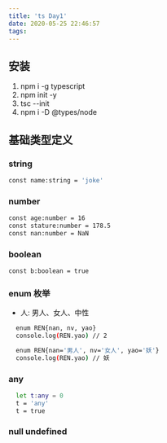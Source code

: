 ```yaml
---
title: 'ts Day1'
date: 2020-05-25 22:46:57
tags:
---
```


## 安装

1. npm i -g typescript
2. npm init -y
3. tsc --init
4. npm i -D @types/node

## 基础类型定义

### string
``` bash
const name:string = 'joke'
```

### number
``` bash
const age:number = 16
const stature:number = 178.5
const nan:number = NaN
```

### boolean
``` bash
const b:boolean = true
```

### enum 枚举
- 人: 男人、女人、中性
``` bash
  enum REN{nan, nv, yao}
  console.log(REN.yao) // 2

  enum REN{nan='男人', nv='女人', yao='妖'}
  console.log(REN.yao) // 妖
```

### any
``` bash
  let t:any = 0
  t = 'any'
  t = true
```

### null undefined



